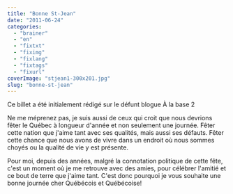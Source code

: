 ```yaml
---
title: "Bonne St-Jean"
date: "2011-06-24"
categories: 
  - "brainer"
  - "en"
  - "fixtxt"
  - "fiximg"
  - "fixlang"
  - "fixtags"
  - "fixurl"
coverImage: "stjean1-300x201.jpg"
slug: "bonne-st-jean"
---
```


Ce billet a été initialement rédigé sur le défunt blogue À la base 2

Ne me méprenez pas, je suis aussi de ceux qui croit que nous devrions fêter le Québec à longueur d'année et non seulement une journée. Fêter cette nation que j'aime tant avec ses qualités, mais aussi ses défauts. Fêter cette chance que nous avons de vivre dans un endroit où nous sommes choyés ou la qualité de vie y est présente.

Pour moi, depuis des années, malgré la connotation politique de cette fête, c'est un moment où je me retrouve avec des amies, pour célébrer l'amitié et ce bout de terre que j'aime tant. C'est donc pourquoi je vous souhaite une bonne journée cher Québécois et Québécoise!
